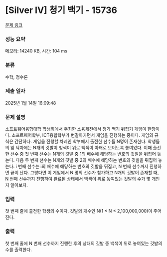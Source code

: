 # [Silver IV] 청기 백기 - 15736 

[문제 링크](https://www.acmicpc.net/problem/15736) 

### 성능 요약

메모리: 14240 KB, 시간: 104 ms

### 분류

수학, 정수론

### 제출 일자

2025년 1월 14일 16:09:48

### 문제 설명

<p>소프트웨어융합대학 학생회에서 주최한 소융체전에서 청기 백기 뒤집기 게임이 한창이다. 소프트웨어학부, ICT융합학부가 번갈아가면서 게임을 진행하는 중이다. 게임의 규칙은 간단하다. 게임을 진행할 차례인 학부에서 출전한 선수들 N명이 존재한다. 학생들의 앞 탁자에는 N개의 깃발이 청색이 위로 백색이 아래로 보이도록 놓여있다. 이때 출전한 선수 중 첫 번째 선수는 N개의 깃발 중 1의 배수에 해당하는 번호의 깃발을 뒤집어 놓는다. 다음 두 번째 선수는 N개의 깃발 중 2의 배수에 해당하는 번호의 깃발을 뒤집어 놓는다. i 번째 선수는 i의 배수에 해당하는 번호의 깃발을 뒤집고, N 번째 선수까지 진행하면 끝이 난다. 그렇다면 이 게임에서 N 명의 선수가 참가하고 N개의 깃발이 존재할 때, N 번째 선수까지 진행하여 완료된 상태에서 백색이 위로 놓여있는 깃발의 수가 몇 개인지 알아보자.</p>

### 입력 

 <p>첫 번째 줄에 출전한 학생의 수이자, 깃발의 개수인 N(1 ≤ N ≤ 2,100,000,000)이 주어진다.</p>

### 출력 

 <p>첫 번째 줄에 N 번째 선수까지 진행한 후의 상태의 깃발 중 백색이 위로 놓여있는 깃발의 수를 출력한다.</p>

